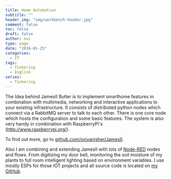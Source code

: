 ```yaml
---
title: Home Automation
subtitle: ""
header_img: "img/workbench-header.jpg"
comment: false
toc: false
draft: false
author: oxi
type: page
date: "2016-01-25"
categories:
  - IT
tags:
  - Tinkering
  - English
series:
  - Tinkering
---
```

The Idea behind JamesII Butler is to implement smarthome features in combination with multimedia, networking and interactive applications to your existing infrastructure. It consists of distributed python nodes which connect via a RabbitMQ server to talk to each other. There is one core node which hosts the configuration and some basic features. The system is also very handy in combination with RaspberryPi's (<http://www.raspberrypi.org/>).

To find out more, go to [github.com/oxivanisher/JamesII](https://github.com/oxivanisher/JamesII).

Also I am combining and extending JamesII with lots of [Node-RED](https://nodered.org) nodes and flows. From digitizing my door bell, monitoring the soil moisture of my plants to full room intelligent lighting based on environment variables. I use mostly ESPs for those IOT projects and all source code is located on [my GitHub](https://github.com/oxivanisher/).
